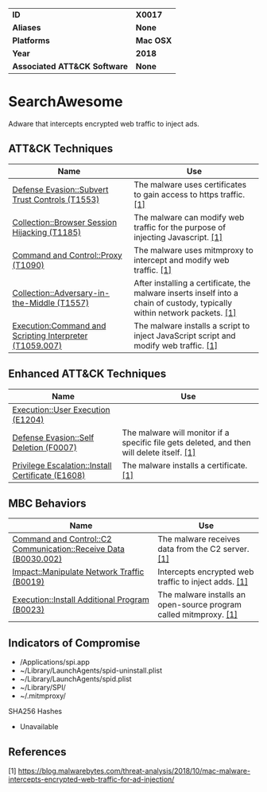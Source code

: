 
<table>
<tr>
<td><b>ID</b></td>
<td><b>X0017</b></td>
</tr>
<tr>
<td><b>Aliases</b></td>
<td><b>None</b></td>
</tr>
<tr>
<td><b>Platforms</b></td>
<td><b>Mac OSX</b></td>
</tr>
<tr>
<td><b>Year</b></td>
<td><b>2018</b></td>
</tr>
<tr>
<td><b>Associated ATT&CK Software</b></td>
<td><b>None</b></td>
</tr>
</table>


# SearchAwesome

Adware that intercepts encrypted web traffic to inject ads.

ATT&CK Techniques
-----------------
|Name|Use|
|---|---|
|[Defense Evasion::Subvert Trust Controls (T1553)](https://attack.mitre.org/techniques/T1553/)|The malware uses certificates to gain access to https traffic. [[1]](#1)|
|[Collection::Browser Session Hijacking (T1185)](https://attack.mitre.org/techniques/T1185/)|The malware can modify web traffic for the purpose of injecting Javascript. [[1]](#1)|
|[Command and Control::Proxy (T1090)](https://attack.mitre.org/techniques/T1090/)|The malware uses mitmproxy to intercept and modify web traffic. [[1]](#1)|
|[Collection::Adversary-in-the-Middle (T1557)](https://attack.mitre.org/techniques/T1557/)|After installing a certificate, the malware inserts inself into a chain of custody, typically within network packets. [[1]](#1)|
|[Execution:Command and Scripting Interpreter (T1059.007)](https://attack.mitre.org/techniques/T1059/007/)|The malware installs a script to inject JavaScript script and modify web traffic. [[1]](#1)|

Enhanced ATT&CK Techniques
---------
|Name|Use|
|---|---|
|[Execution::User Execution (E1204)](../execution/user-execution.md)||
|[Defense Evasion::Self Deletion (F0007)](../defense-evasion/self-deletion.md)|The malware will monitor if a specific file gets deleted, and then will delete itself. [[1]](#1)|
|[Privilege Escalation::Install Certificate (E1608)](../privilege-escalation/install-certificate.md)|The malware installs a certificate. [[1]](#1)|


MBC Behaviors
---------
|Name|Use|
|---|---|
|[Command and Control::C2 Communication::Receive Data (B0030.002)](../command-and-control/c2-communication.md)| The malware receives data from the C2 server. [[1]](#1)|
|[Impact::Manipulate Network Traffic (B0019)](../impact/manipulate-network-traffic.md)|Intercepts encrypted web traffic to inject adds. [[1]](#1)|
|[Execution::Install Additional Program (B0023)](../execution/install-additional-program.md)|The malware installs an open-source program called mitmproxy. [[1]](#1)|

Indicators of Compromise
------------------------
- /Applications/spi.app
- ~/Library/LaunchAgents/spid-uninstall.plist
- ~/Library/LaunchAgents/spid.plist
- ~/Library/SPI/
- ~/.mitmproxy/

SHA256 Hashes
- Unavailable


## References

<a name="1">[1]</a> https://blog.malwarebytes.com/threat-analysis/2018/10/mac-malware-intercepts-encrypted-web-traffic-for-ad-injection/
